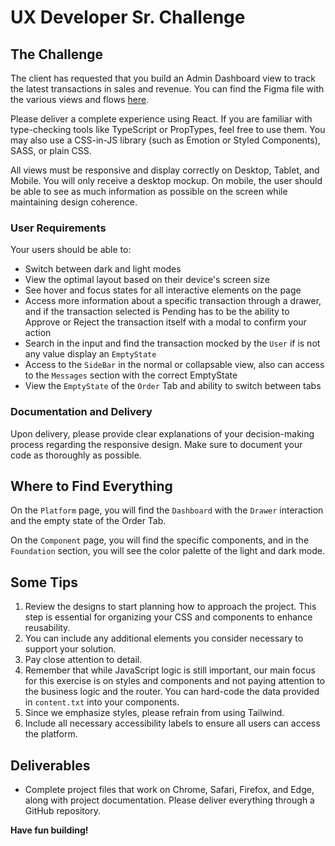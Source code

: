 # UX Developer Sr. Challenge

## The Challenge

The client has requested that you build an Admin Dashboard view to track the latest transactions in sales and revenue. You can find the Figma file with the various views and flows [here](https://www.figma.com/design/JF8Kajh77NRzE1ojlyWs62/UX-Dev-Challenge-SR).

Please deliver a complete experience using React. If you are familiar with type-checking tools like TypeScript or PropTypes, feel free to use them. You may also use a CSS-in-JS library (such as Emotion or Styled Components), SASS, or plain CSS.

All views must be responsive and display correctly on Desktop, Tablet, and Mobile. You will only receive a desktop mockup. On mobile, the user should be able to see as much information as possible on the screen while maintaining design coherence.

### User Requirements

Your users should be able to:

- Switch between dark and light modes
- View the optimal layout based on their device's screen size
- See hover and focus states for all interactive elements on the page
- Access more information about a specific transaction through a drawer, and if the transaction selected is Pending has to be the ability to Approve or Reject the transaction itself with a modal to confirm your action
- Search in the input and find the transaction mocked by the `User` if is not any value display an `EmptyState`
- Access to the `SideBar` in the normal or collapsable view, also can access to the `Messages` section with the correct EmptyState
- View the `EmptyState` of the `Order` Tab and ability to switch between tabs

### Documentation and Delivery

Upon delivery, please provide clear explanations of your decision-making process regarding the responsive design. Make sure to document your code as thoroughly as possible.

## Where to Find Everything

On the `Platform` page, you will find the `Dashboard` with the `Drawer` interaction and the empty state of the Order Tab.

On the `Component` page, you will find the specific components, and in the `Foundation` section, you will see the color palette of the light and dark mode.

## Some Tips

1. Review the designs to start planning how to approach the project. This step is essential for organizing your CSS and components to enhance reusability.
2. You can include any additional elements you consider necessary to support your solution.
3. Pay close attention to detail.
4. Remember that while JavaScript logic is still important, our main focus for this exercise is on styles and components and not paying attention to the business logic and the router. You can hard-code the data provided in `content.txt` into your components.
5. Since we emphasize styles, please refrain from using Tailwind.
6. Include all necessary accessibility labels to ensure all users can access the platform.

## Deliverables

- Complete project files that work on Chrome, Safari, Firefox, and Edge, along with project documentation. Please deliver everything through a GitHub repository.

**Have fun building!**
